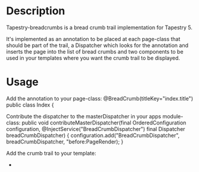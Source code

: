 Description
===========
Tapestry-breadcrumbs is a bread crumb trail implementation for Tapestry 5.

It's implemented as an annotation to be placed at each page-class that should
be part of the trail, a Dispatcher which looks for the annotation and inserts
the page into the list of bread crumbs and two components to be used in your
templates where you want the crumb trail to be displayed.

Usage
=====
Add the annotation to your page-class:
@BreadCrumb(titleKey="index.title")
public class Index {

Contribute the dispatcher to the masterDispatcher in your apps module-class:
	public void contributeMasterDispatcher(final OrderedConfiguration<Dispatcher> configuration,
			@InjectService("BreadCrumbDispatcher") final Dispatcher breadCrumbDispatcher) {
					configuration.add("BreadCrumbDispatcher", breadCrumbDispatcher,
									"before:PageRender);
	}

Add the crumb trail to your template:
	<ul>
		<li t:type="crumb/breadcrumbtrail" t:value="breadCrumb"><a t:type="crumb/displaybreadcrumb" t:breadcrumb="breadCrumb" /></li>
	</ul>
